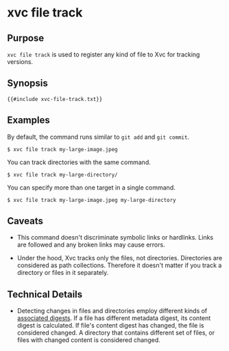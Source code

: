 # xvc file track

## Purpose

`xvc file track` is used to register any kind of file to Xvc for tracking versions.

## Synopsis 

```text
{{#include xvc-file-track.txt}}
```

## Examples

By default, the command runs similar to `git add` and `git commit`. 

```shell
$ xvc file track my-large-image.jpeg
```

You can track directories with the same command. 

```shell
$ xvc file track my-large-directory/
```

You can specify more than one target in a single command. 

```shell
$ xvc file track my-large-image.jpeg my-large-directory
```


## Caveats

- This command doesn't discriminate symbolic links or hardlinks. 
Links are followed and any broken links may cause errors. 

- Under the hood, Xvc tracks only the files, not directories. 
Directories are considered as path collections.
Therefore it doesn't matter if you track a directory or files in it separately. 

## Technical Details

- Detecting changes in files and directories employ different kinds of [associated digests](/concepts/associated-digest.md).
If a file has different metadata digest, its content digest is calculated.
If file's content digest has changed, the file is considered changed.
A directory that contains different set of files, or files with changed content is considered changed.



